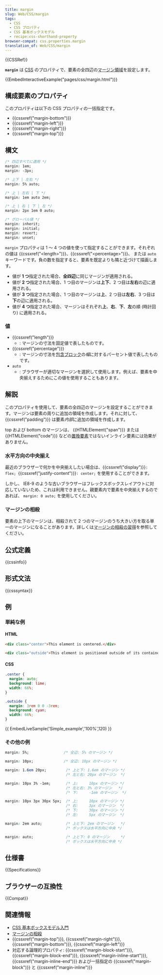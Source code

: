 ```yaml
---
title: margin
slug: Web/CSS/margin
tags:
  - CSS
  - CSS プロパティ
  - CSS 基本ボックスモデル
  - recipe:css-shorthand-property
browser-compat: css.properties.margin
translation_of: Web/CSS/margin
---
```

{{CSSRef}}

**`margin`** は [CSS](/ja/docs/Web/CSS) のプロパティで、要素の全四辺の[マージン領域](/ja/docs/Web/CSS/CSS_Box_Model/Introduction_to_the_CSS_box_model#マージン領域)を設定します。

{{EmbedInteractiveExample("pages/css/margin.html")}}

## 構成要素のプロパティ

このプロパティは以下の CSS プロパティの一括指定です。

- {{cssxref("margin-bottom")}}
- {{cssxref("margin-left")}}
- {{cssxref("margin-right")}}
- {{cssxref("margin-top")}}

## 構文

```css
/* 四辺すべてに適用 */
margin: 1em;
margin: -3px;

/* 上下 | 左右 */
margin: 5% auto;

/* 上 | 左右 | 下 */
margin: 1em auto 2em;

/* 上 | 右 | 下 | 左 */
margin: 2px 1em 0 auto;

/* グローバル値 */
margin: inherit;
margin: initial;
margin: revert;
margin: unset;
```

`margin` プロパティは 1 ～ 4 つの値を使って指定することができます。それぞれの値は {{cssxref("&lt;length&gt;")}}、{{cssxref("&lt;percentage&gt;")}}、 または `auto` キーワードです。負の数を指定すると、要素を既定よりも隣と近づけて描画します。

- 値が **1 つ**指定された場合、**全四辺**に同じマージンが適用される。
- 値が **2 つ**指定された場合、1 つ目のマージンは**上下**、2 つ目は**左右**の辺に適用される。
- 値が **3 つ**指定された場合、1 つ目のマージンは**上**、2 つ目は**左右**、3 つ目は**下**の辺に適用される。
- 値が **4 つ**指定された場合、マージンはそれぞれ**上**、**右**、**下**、**左**の順 (時計回り) に適用される。

### 値

- {{cssxref("length")}}
  - : マージンの寸法を固定値で表したものです。
- {{cssxref("percentage")}}
  - : マージンの寸法を[包含ブロック](/ja/docs/Web/CSS/Containing_block)の*幅*に対するパーセント値で表したものです。
- `auto`
  - : ブラウザーが適切なマージンを選択して使用します。例えば、要素を中央揃えするためにこの値を使用することもあります。

## 解説

このプロパティを使用して、要素の全四辺のマージンを設定することができます。マージンは要素の周りに追加の領域を作成します。それに対して、 {{cssxref("padding")}} は要素*内部*に追加の領域を作成します。

top および bottom のマージンは、 {{HTMLElement("span")}} または {{HTMLElement("code")}} などの[置換要素](/ja/docs/Web/CSS/Replaced_element)ではないインライン要素には効果がありません。

### 水平方向の中央揃え

最近のブラウザーで何かを中央揃えしたい場合は、{{cssxref("display")}}`: flex; `{{cssxref("justify-content")}}`: center;` を使用することができます。

しかし、 IE8-9 のような古いブラウザーはフレックスボックスレイアウトに対応していないため、これは利用できません。親要素内で要素を中央揃えするのであれば、 `margin: 0 auto;` を使用してください。

### マージンの相殺

要素の上下のマージンは、相殺されて 2 つのマージンのうち大きい方を取る単一のマージンになることがあります。詳しくは[マージンの相殺の習得](/ja/docs/Web/CSS/CSS_Box_Model/Mastering_margin_collapsing)を参照してください。

## 公式定義

{{cssinfo}}

## 形式文法

{{csssyntax}}

## 例

<h3 id="Simple_example">単純な例</h3>

#### HTML

```html
<div class="center">This element is centered.</div>

<div class="outside">This element is positioned outside of its container.</div>
```

#### CSS

```css
.center {
  margin: auto;
  background: lime;
  width: 66%;
}

.outside {
  margin: 3rem 0 0 -3rem;
  background: cyan;
  width: 66%;
}
```

{{ EmbedLiveSample('Simple_example','100%',120) }}

### その他の例

```css
margin: 5%;                /* 全辺: 5% のマージン */

margin: 10px;              /* 全辺: 10px のマージン */

margin: 1.6em 20px;         /* 上と下: 1.6em のマージン */
                            /* 左と右: 20px のマージン  */

margin: 10px 3% -1em;       /* 上:     10px のマージン */
                            /* 左と右: 3% のマージン   */
                            /* 下:     -1em のマージン  */

margin: 10px 3px 30px 5px;  /* 上:     10px のマージン */
                            /* 右:     3px のマージン  */
                            /* 下:     30px のマージン */
                            /* 左:     5px のマージン  */

margin: 2em auto;           /* 上と下: 2em のマージン   */
                            /* ボックスは水平方向に中央 */

margin: auto;               /* 上と下: 0 のマージン     */
                            /* ボックスは水平方向に中央 */
```

## 仕様書

{{Specifications}}

## ブラウザーの互換性

{{Compat}}

## 関連情報

- [CSS 基本ボックスモデル入門](/ja/docs/Web/CSS/CSS_Box_Model/Introduction_to_the_CSS_box_model)
- [マージンの相殺](/ja/docs/Web/CSS/CSS_Box_Model/Mastering_margin_collapsing)
- {{cssxref("margin-top")}}, {{cssxref("margin-right")}}, {{cssxref("margin-bottom")}}, {{cssxref("margin-left")}}
- 対応する論理的プロパティ: {{cssxref("margin-block-start")}}, {{cssxref("margin-block-end")}}, {{cssxref("margin-inline-start")}}, {{cssxref("margin-inline-end")}} および一括指定の {{cssxref("margin-block")}} と {{cssxref("margin-inline")}}
